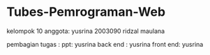 # Tubes-Pemrograman-Web
kelompok 10
anggota:
yusrina 2003090
ridzal maulana

pembagian tugas :
ppt: yusrina
back end : yusrina
front end: yusrina
